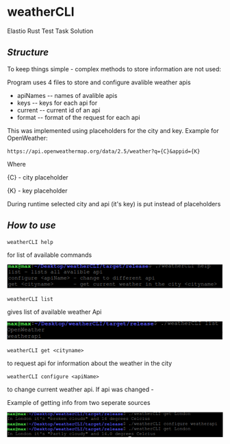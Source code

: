 # weatherCLI
Elastio Rust Test Task Solution

## _Structure_

To keep things simple - complex methods to store information are not used:

Program uses 4 files to store and configure avalible weather apis

- apiNames -- names of avalible apis
- keys     -- keys for each api for 
- current  -- current id of an api
- format   -- format of the request for each api

This was implemented using placeholders for the city and key. Example for OpenWeather:

```
https://api.openweathermap.org/data/2.5/weather?q={C}&appid={K}
```

Where

{C} - city placeholder

{K} - key placeholder

During runtime selected city and api (it's key) is put instead of placeholders

## _How to use_

```
weatherCLI help
```
for list of available commands

<img src="readMe\1.png"></img>

```
weatherCLI list
```
gives list of available weather Api

<img src="readMe\2.png"></img>

```
weatherCLI get <cityname> 
```
to request api for information about the weather in the city <cityname>

```
weatherCLI configure <apiName>
```
to change current weather api. If api was changed - 
 
 
Example of getting info from two seperate sources

<img src="readMe\4.png"></img>
  
